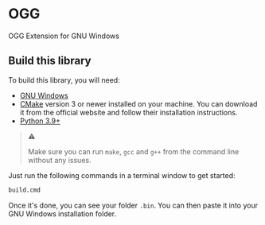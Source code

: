 # OGG

OGG Extension for GNU Windows

## Build this library

To build this library, you will need:

* [GNU Windows](https://github.com/tfslabs/gnu-windows)
* [CMake](https://www.cmake.org/) version 3 or newer installed on your machine. You can download it from the official website and follow their installation instructions.
* [Python 3.9+](https://python.org)

> :warning:
>
> Make sure you can run `make`, `gcc`  and `g++` from the command line without any issues.

Just run the  following commands in a terminal window to get started:

```cmd
build.cmd
```

Once it's done, you can see your folder `.bin`. You can then paste it into your GNU Windows installation folder.

